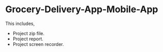 # Grocery-Delivery-App-Mobile-App

This includes,
- Project zip file.
- Project report.
- Project screen recorder.
